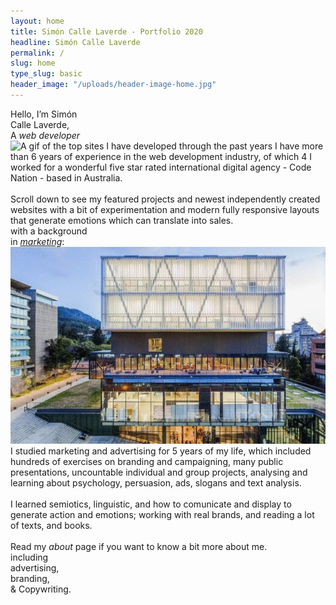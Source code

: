 ```yaml
---
layout: home
title: Simón Calle Laverde - Portfolio 2020
headline: Simón Calle Laverde
permalink: /
slug: home
type_slug: basic
header_image: "/uploads/header-image-home.jpg"
---
```


Hello, I’m Simón
<br>Calle Laverde,
<br>A <a class="link-development"><i>web developer</i></a><!--smoothScroll--><!--href="#home_businesses_headline_section"-->
<img class="gif-development" src="/uploads/home-gif-development.gif" alt="A gif of the top sites I have developed through the past years">
<span class="text-development font-ultra-light text-chocolate" aria-hidden="true">
	I have more than 6 years of experience in the web development industry, of which 4 I worked for a wonderful five star rated international digital agency - Code Nation - based in Australia.
	<br><br>Scroll down to see my featured projects and newest independently created websites with a bit of experimentation and modern fully responsive layouts that generate emotions which can translate into sales.
</span>
<br>with a background
<br>in <a class="link-marketing link-page-load" href="javascript:delay('/about')"><i>marketing</i></a>:
<img class="gif-universities" src="/uploads/home-gif-universities.gif" alt="A gif of colombian universities I studied and took courses in: Tadeo, Javeriana">
<span class="text-marketing font-ultra-light text-chocolate" aria-hidden="true">
	I studied marketing and advertising for 5 years of my life, which included hundreds of exercises on branding and campaigning, many public presentations, uncountable individual and group projects, analysing and learning about psychology, persuasion, ads, slogans and text analysis.
	<br><br>I learned semiotics, linguistic, and how to comunicate and display to generate action and emotions; working with real brands, and reading a lot of texts, and books.
	<br><br>Read my <em class="font-ultra-light-italic">about</em> page if you want to know a bit more about me.
</span>
<br>including
<br>advertising,
<br>branding,
<br>& Copywriting.

<!--I'm Simón Calle Laverde, I studied marketing and advertising for 5 years in the <a href="">Universidad Jorge Tadeo Lozano</a> in Bogotá, Colombia, and I have a passion for branding, design, and coding awesome <em>hand-crafted</em> websites for businesses and organizations.

I worked with the team of <a href="www.codenation.com">Code Nation</a>, a 5 star rated international company for the past 4 years and a half. There we created dozens of robust and powerful campaign platforms for both growing small and big organizations, all with very big goals and ideas.-->